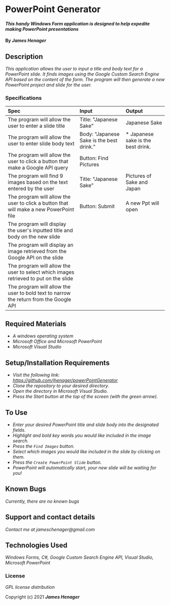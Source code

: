 # PowerPoint Generator

#### _This handy Windows Form application is designed to help expedite making PowerPoint presentations_

#### By _**James Henager**_

## Description

_This application allows the user to input a title and body text for a PowerPoint slide. It finds images using the Google Custom Search Engine API based on the content of the form. The program will then generate a new PowerPoint project and slide for the user._

### Specifications
| Spec | Input | Output |
| :-------------     | :------------- | :------------- |
| The program will allow the user to enter a slide title | Title: "Japanese Sake" | Japanese Sake |
| The program will allow the user to enter slide body text | Body: "Japanese Sake is the best drink." | * Japanese sake is the best drink. |
| The program will allow the user to click a button that make a Google API query | Button: Find Pictures |  |
| The program will find 9 images based on the text entered by the user | Title: "Japanese Sake" | Pictures of Sake and Japan |
| The program will allow the user to click a button that will make a new PowerPoint file | Button: Submit | A new Ppt will open |
| The program will display the user's inputted title and body on the new slide |  |  |
| The program will display an image retrieved from the Google API on the slide |  |  |
| The program will allow the user to select which images retrieved to put on the slide |  |  |
| The program will allow the user to bold text to narrow the return from the Google API |  |  |

## Required Materials

* _A windows operating system_
* _Microsoft Office and Microsoft PowerPoint_
* _Microsoft Visual Studio_

## Setup/Installation Requirements

* _Visit the following link: https://github.com/jhenager/powerPointGenerator_
* _Clone the repository to your desired directory._
* _Open the directory in Microsoft Visual Studio._
* _Press the Start button at the top of the screen (with the green arrow)._

## To Use

* _Enter your desired PowerPoint title and slide body into the designated fields._
* _Highlight and bold key words you would like included in the image search._
* _Press the `Find Images` button._
* _Select which images you would like included in the slide by clicking on them._
* _Press the `Create PowerPoint Slide` button._
* _PowerPoint will automatically start, your new slide will be waiting for you!_

## Known Bugs

_Currently, there are no known bugs_

## Support and contact details

_Contact me at jameschenager@gmail.com_

## Technologies Used

_Windows Forms, C#, Google Custom Search Engine API, Visual Studio, Microsoft PowerPoint_

### License

*GPL license distribution*

Copyright (c) 2021 **_James Henager_**
